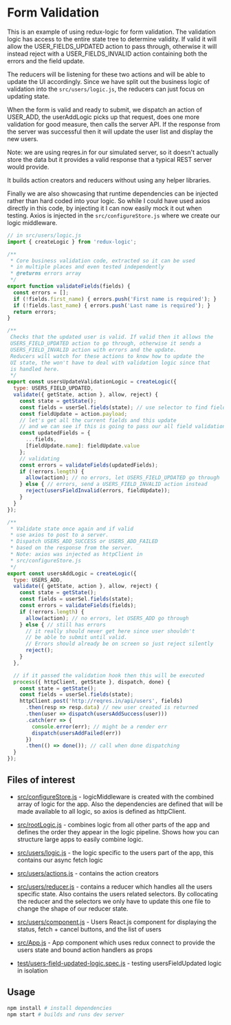 # Form Validation

This is an example of using redux-logic for form validation. The validation logic has access to the entire state tree to determine validity. If valid it will allow the USER_FIELDS_UPDATED action to pass through, otherwise it will instead reject with a USER_FIELDS_INVALID action containing both the errors and the field update.

The reducers will be listening for these two actions and will be able to update the UI accordingly. Since we have split out the business logic of validation into the `src/users/logic.js`, the reducers can just focus on updating state.

When the form is valid and ready to submit, we dispatch an action of USER_ADD, the userAddLogic picks up that request, does one more validation for good measure, then calls the server API. If the response from the server was successful then it will update the user list and display the new users.

Note: we are using reqres.in for our simulated server, so it doesn't actually store the data but it provides a valid response that a typical REST server would provide.

It builds action creators and reducers without using any helper libraries.

Finally we are also showcasing that runtime dependencies can be injected rather than hard coded into your logic. So while I could have used axios directly in this code, by injecting it I can now easily mock it out when testing. Axios is injected in the `src/configureStore.js` where we create our logic middleware.


```js
// in src/users/logic.js
import { createLogic } from 'redux-logic';

/**
 * Core business validation code, extracted so it can be used
 * in multiple places and even tested independently
 * @returns errors array
 */
export function validateFields(fields) {
  const errors = [];
  if (!fields.first_name) { errors.push('First name is required'); }
  if (!fields.last_name) { errors.push('Last name is required'); }
  return errors;
}

/**
 Checks that the updated user is valid. If valid then it allows the
 USERS_FIELD_UPDATED action to go through, otherwise it sends a
 USERS_FIELD_INVALID action with errors and the update.
 Reducers will watch for these actions to know how to update the
 UI state, the won't have to deal with validation logic since that
 is handled here.
 */
export const usersUpdateValidationLogic = createLogic({
  type: USERS_FIELD_UPDATED,
  validate({ getState, action }, allow, reject) {
    const state = getState();
    const fields = userSel.fields(state); // use selector to find fields
    const fieldUpdate = action.payload;
    // let's get all the current fields and this update
    // and we can see if this is going to pass our all field validation
    const updatedFields = {
      ...fields,
      [fieldUpdate.name]: fieldUpdate.value
    };
    // validating
    const errors = validateFields(updatedFields);
    if (!errors.length) {
      allow(action); // no errors, let USERS_FIELD_UPDATED go through
    } else { // errors, send a USERS_FIELD_INVALID action instead
      reject(usersFieldInvalid(errors, fieldUpdate));
    }
  }
});

/**
 * Validate state once again and if valid
 * use axios to post to a server.
 * Dispatch USERS_ADD_SUCCESS or USERS_ADD_FAILED
 * based on the response from the server.
 * Note: axios was injected as httpClient in
 * src/configureStore.js
 */
export const usersAddLogic = createLogic({
  type: USERS_ADD,
  validate({ getState, action }, allow, reject) {
    const state = getState();
    const fields = userSel.fields(state);
    const errors = validateFields(fields);
    if (!errors.length) {
      allow(action); // no errors, let USERS_ADD go through
    } else { // still has errors
      // it really should never get here since user shouldn't
      // be able to submit until valid.
      // Errors should already be on screen so just reject silently
      reject();
    }
  },

  // if it passed the validation hook then this will be executed
  process({ httpClient, getState }, dispatch, done) {
    const state = getState();
    const fields = userSel.fields(state);
    httpClient.post('http://reqres.in/api/users', fields)
      .then(resp => resp.data) // new user created is returned
      .then(user => dispatch(usersAddSuccess(user)))
      .catch(err => {
        console.error(err); // might be a render err
        dispatch(usersAddFailed(err))
      })
      .then(() => done()); // call when done dispatching
  }
});
```

## Files of interest

 - [src/configureStore.js](./src/configureStore.js) - logicMiddleware is created with the combined array of logic for the app. Also the dependencies are defined that will be made available to all logic, so axios is defined as httpClient.

 - [src/rootLogic.js](./src/rootLogic.js) - combines logic from all other parts of the app and defines the order they appear in the logic pipeline. Shows how you can structure large apps to easily combine logic.

 - [src/users/logic.js](./src/users/logic.js) - the logic specific to the users part of the app, this contains our async fetch logic

 - [src/users/actions.js](./src/users/actions.js) - contains the action creators

 - [src/users/reducer.js](./src/users/reducer.js) - contains a reducer which handles all the users specific state. Also contains the users related selectors. By collocating the reducer and the selectors we only have to update this one file to change the shape of our reducer state.

 - [src/users/component.js](./src/users/component.js) - Users React.js component for displaying the status, fetch + cancel buttons, and the list of users

 - [src/App.js](./src/App.js) - App component which uses redux connect to provide the users state and bound action handlers as props

 - [test/users-field-updated-logic.spec.js](./test/users-field-updated-logic.spec.js) - testing usersFieldUpdated logic in isolation

## Usage

```bash
npm install # install dependencies
npm start # builds and runs dev server
```
